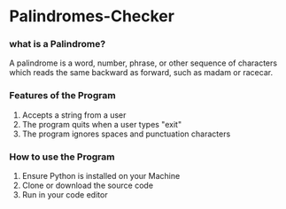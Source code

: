 # Palindromes-Checker

### what is a Palindrome?
A palindrome is a word, number, phrase, or other sequence of characters which reads the same backward as forward, such as madam or racecar.


### Features of the Program
1. Accepts a string from a user
2. The program quits when a user types "exit"
3. The program ignores spaces and punctuation characters

### How to use the Program
1. Ensure Python is installed on your Machine
1. Clone or download the source code
2. Run in your code editor
